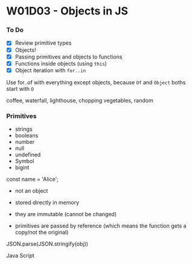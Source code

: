 # W01D03 - Objects in JS

### To Do
- [x] Review primitive types
- [x] Objects!
- [x] Passing primitives and objects to functions
- [x] Functions inside objects (using `this`)
- [x] Object iteration with `for..in`

Use for..of with everything except objects, because `Of` and `Object` boths start with `O`

coffee, waterfall, lighthouse, chopping vegetables, random

### Primitives
* strings
* booleans
* number
* null
* undefined
* Symbol
* bigint

const name = 'Alice';

* not an object
* stored directly in memory
* they are immutable (cannot be changed)



* primitives are passed by reference (which means the function gets a copy/not the original)


JSON.parse(JSON.stringify(obj))

Java Script




